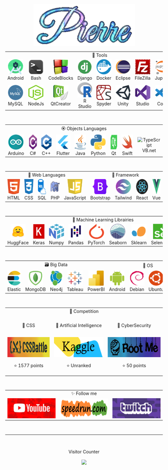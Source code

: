 <div align="center">
	<img src="https://github.com/Pierre-Portfolio/Pierre-Portfolio/blob/main/photos/Pierre.gif" alt="Marton Lederer" />
</div>

<table align="center">
   <tr>
   <td colspan="9" align="center">
        💼 Tools
    </td>
  </tr>
  <tr>
    <td align="center" width="96">
        <img src="./photos/competence/android_studio.png" width="48" height="48" alt="Android" />
      <br>Android
    </td>
    <td align="center" width="96">
        <img src="./photos/competence/bash.png" width="48" height="48" alt="Bash" />
      <br>Bash
    </td>
    <td align="center" width="96">
        <img src="./photos/competence/CodeBlock.png" width="48" height="48" alt="Code" /> 
      <br>CodeBlocks
    </td>
      <td align="center" width="96">     
        <img src="./photos/competence/django.png" width="48" height="48" alt="Django" />      
      <br>Django
    </td>
    <td align="center" width="96">    
        <img src="./photos/competence/docker.png" width="48" height="48" alt="Docker" />     
      <br>Docker
    </td>
    <td align="center" width="96">   
        <img src="./photos/competence/Eclipse.png" width="48" height="48" alt="Eclipse" />    
      <br>Eclipse
    </td>
    <td align="center" width="96">    
        <img src="./photos/competence/FileZilla.png" width="48" height="48" alt="FileZilla" />     
      <br>FileZilla
    </td>
    <td align="center" width="96">    
        <img src="./photos/competence/jupyter.png" width="48" height="48" alt="Jupyter" />      
      <br>Jupyter
    </td>
    <td align="center" width="96">   
        <img src="./photos/competence/laragon.png" width="48" height="48" alt="Laragon" />   
      <br>Laragon
    </td> 
  </tr>
  <tr>
    <td align="center" width="96">     
        <img src="./photos/competence/mysql.png" width="48" height="48" alt="Mysql" />    
      <br>MySQL
    </td>
    <td align="center" width="96">    
        <img src="./photos/competence/NodeJs2.png" width="48" height="48" alt="NodeJs" />   
      <br>NodeJs
    </td>
    <td align="center" width="96">     
        <img src="./photos/competence/Qt_Creator.png" width="48" height="48" alt="Creator" />   
      <br>QtCreator
    </td>
    <td align="center" width="96">    
        <img src="./photos/competence/R_Studio.png" width="48" height="48" alt="RStudio" />    
      <br>R Studio
    </td>
    <td align="center" width="96">  
        <img src="./photos/competence/spyder2.png" width="48" height="48" alt="Spyder" />  
      <br>Spyder
    </td> 
    <td align="center" width="96">   
        <img src="./photos/competence/Unity.png" width="48" height="48" alt="C#" />    
      <br>Unity
    </td>
    <td align="center" width="96">    
        <img src="./photos/competence/Visual_Studio.png" width="48" height="48" alt="Python" />   
      <br>Studio
    </td>
    <td align="center" width="96">
        <img src="./photos/competence/Visual_Studio_Code.png" width="48" height="48" alt="Golang" />  
      <br>Code
    </td>
    <td align="center" width="96"> 
        <img src="./photos/competence/Xcode.png" width="48" height="48" alt="JavaScript" /> 
      <br>Xcode
    </td>
  </tr>
</table>
<br>
<table align="center">
  <tr>
   <td colspan="9" align="center"> 
        🏵️ Objects Languages 
    </td>
  </tr>
  <tr>
    <td align="center" width="96"> 
        <img src="./photos/competence/arduino.png" width="48" height="48" alt="C#" />
      <br>Arduino
    </td>
    <td align="center" width="96"> 
        <img src="./photos/competence/csharps.png" width="48" height="48" alt="Golang" />
      <br>C#
    </td>
    <td align="center" width="96">
        <img src="./photos/competence/c++.png" width="48" height="48" alt="Jsonnet" />
      <br>C++
    </td>
    <td align="center" width="96">  
        <img src="./photos/competence/flutter.png" width="48" height="48" alt="Flutter" />
      <br>Flutter
    </td>
    <td align="center" width="96">
        <img src="./photos/competence/Java.png" width="48" height="48" alt="JavaScript" />
      <br>Java
    </td>
    <td align="center" width="96">
        <img src="./photos/competence/python.png" width="48" height="48" alt="React" />
      <br>Python
    </td>
    <td align="center" width="96">
        <img src="./photos/competence/qt.png" width="48" height="48" alt="Qt" />
      <br>Qt
    </td>
    <td align="center" width="96">
        <img src="./photos/competence/Switch.png" width="48" height="48" alt="Sass" />
      <br>Swift
    </td>
    <td align="center" width="96">
        <img src="https://icon-library.com/images/visual-basic-net-icon/visual-basic-net-icon-8.jpg" width="48" height="48" alt="TypeScript" />
      <br>VB.net
    </td>
  </tr>
</table>
<br>
<table align="center">
   <tr>
   <td colspan="5" align="center">
        🌹 Web Languages
    </td>
    <td colspan="4" align="center">
        🌻 Framework
    </td>
  </tr>
  <tr>
    <td align="center" width="96">
        <img src="./photos/competence/web.png" width="48" height="48" alt="C#" />
      <br>HTML
    </td>
    <td align="center" width="96">
        <img src="./photos/competence/css.png" width="48" height="48" alt="Python" />
      <br>CSS
    </td>
    <td align="center" width="96">
        <img src="./photos/competence/sql.png" width="48" height="48" alt="Golang" />
      <br>SQL
    </td>
    <td align="center" width="96">
        <img src="./photos/competence/PHP.jpg" width="48" height="48" alt="Jsonnet" />
      <br>PHP
    </td> 
    <td align="center" width="96"> 
        <img src="./photos/competence/js.png" width="48" height="48" alt="JavaScript" />
      <br>JavaScript
    </td>
    <td align="center" width="96">
        <img src="./photos/competence/Bootstrap.png" width="48" height="48" alt="Python" />
      <br>Bootstrap
    </td>
    <td align="center" width="96">
        <img src="./photos/competence/Tailwind.png" width="48" height="48" alt="Golang" />
      <br>Tailwind 
    </td>
    <td align="center" width="96">
        <img src="./photos/competence/react.png" width="48" height="48" alt="Jsonnet" />
      <br>React
    </td> 
    <td align="center" width="96">
        <img src="./photos/competence/Vue.png" width="48" height="48" alt="JavaScript" />
      <br>Vue
    </td>
  </tr>
</table>
<br>
<table align="center">
  <tr>
    <td colspan="9" align="center"> 
        📖 Machine Learning Librairies
    </td>
  </tr>
  <tr>
    <td align="center" width="96"> 
        <img src="./photos/competence/hf.png" width="48" height="48" alt="HuggingFace" />
      <br>HuggFace
    </td>
    <td align="center" width="96"> 
        <img src="./photos/competence/Keras.png" width="48" height="48" alt="Keras" />
      <br>Keras
    </td>
    <td align="center" width="96">
        <img src="./photos/competence/numpy.png" width="48" height="48" alt="BeautifulSoup" />
      <br>Numpy
    </td>
    <td align="center" width="96">
        <img src="./photos/competence/pandas.png" width="48" height="48" alt="Pandas" />
      <br>Pandas
    </td>
    <td align="center" width="96">  
        <img src="./photos/competence/PyTorch.png" width="48" height="48" alt="PyTorch" />
      <br>PyTorch
    </td>
    <td align="center" width="96">
        <img src="./photos/competence/seaborn.png" width="48" height="48" alt="Seaborn" />
      <br>Seaborn
    </td>
    <td align="center" width="96">
        <img src="./photos/competence/scikit-learn.png" width="48" height="48" alt="Scikit-learn" />
      <br>Sklearn
    </td>
    <td align="center" width="96">
        <img src="./photos/competence/Selenium.png" width="48" height="48" alt="Selenium" />
      <br>Selenium
    </td>
    <td align="center" width="96">
        <img src="./photos/competence/Tensorflow.png" width="48" height="48" alt="TensorFlow" />
      <br>TensorFlow
    </td>
  </tr>
</table>
<br>
<table align="center">
  <tr>
  <td colspan="5" align="center"> 
        🗃️ Big Data
    </td>
   <td colspan="4" align="center">
        🌱 OS
    </td>
  </tr>
  <tr>
    <td align="center" width="96"> 
        <img src="./photos/competence/elastic-elasticsearch.png" width="48" height="48" alt="Elastic" />
      <br>Elastic
    </td>
    <td align="center" width="96">  
        <img src="./photos/competence/mongodb.png" width="48" height="48" alt="MongoDB" />
      <br>MongoDB
    </td>
    <td align="center" width="96"> 
        <img src="./photos/competence/neo4j.png" width="48" height="48" alt="neo4j.png" />
      <br>Neo4j
    </td>
    <td align="center" width="96">
        <img src="./photos/competence/tableau.png" width="48" height="48" alt="Tableau" />
      <br>Tableau
    </td>
    <td align="center" width="96">
        <img src="./photos/competence/power-bi.png" width="48" height="48" alt="PowerBI" />
      <br>PowerBI
    </td>
    <td align="center" width="96">
        <img src="./photos/competence/android.png" width="48" height="48" alt="JavaScript" />
      <br>Android
    </td>
    <td align="center" width="96">
        <img src="./photos/competence/debian.png" width="48" height="48" alt="Python" />
      <br>Debian
    </td>
    <td align="center" width="96">
        <img src="./photos/competence/Ubuntu.png" width="48" height="48" alt="Golang" />
      <br>Ubuntu
    </td>
    <td align="center" width="96">
        <img src="./photos/competence/Rasberry.png" width="48" height="48" alt="Jsonnet" />
      <br>Rasberry
    </td> 
  </tr>
</table>
<br>
<table align="center">
  <tr>
   <td colspan="3" align="center"> 
        🏴 Competition
   </td>
  </tr>
  <tr>
   <td align="center" width="288" height="64">
        🌺 CSS
   </td>
   <td align="center" width="288" height="64"> 
        🤖 Artificial Intelligence
   </td>
   <td align="center" width="288" height="64">
        🔑 CyberSecurity
   </td>
  </tr>
  <tr>
    <td align="center" width="288" height="64">
      <a href="https://cssbattle.dev/player/trynjitsu">
			  <img src="./photos/banner/cssbattle.png" width="274" height="64" alt="CssBattle" />
		  </a>
      <p align="center">⭐ 1577 points</p> 
	  </td>
	  <td align="center" width="288" height="64">
      <a href="https://www.kaggle.com/pierreelipse" >
			  <img src="./photos/banner/kaggle.png" width="280" height="64" alt="Kaggle" />
		  </a>
      <p align="center">⭐ Unranked</p> 
    </td>
    <td align="center" width="288" height="64">
      <a href="https://www.root-me.org/Elipse?inc=info&lang=fr">
        <img src="./photos/banner/rootmelogo.jpg" width="274" height="64" alt="RootMe" />
      </a>
      <p align="center">⭐ 50 points</p> 
    </td>
  </tr>
</table>
<br>
<table align="center">
  <tr>
   <td colspan="3" align="center"> 
        ✨ Follow me
   </td>
  </tr>
  <tr>
    <td align="center" width="288" height="64">
        <a href="https://www.youtube.com/channel/UCrxPFOySNprkwMxjyG8IQXA/about">
			<img src="./photos/banner/Youtube.png" width="274" height="64" alt="Youtube" />
		</a>
	</td>
	    <td align="center" width="288" height="64">
        <a href="https://www.speedrun.com/user/Trynjitsu" >
			<img src="./photos/banner/SpeedRun.png" width="280" height="64" alt="SpeedRun" />
		</a>
	</td>
	<td align="center" width="288" height="64">
		<a href="https://www.twitch.tv/trynjutsu">
			<img src="./photos/banner/Twitch.png" width="274" height="64" alt="Twitch" />
		</a>
    </td>
  </tr>
</table>

<!--
<img src="https://cr-ss-service.azurewebsites.net/api/ScreenShot?widget=summary&username=pierre-portfolio&badges=3&show-avatar=True&style=--header-bg-color:%21000;--border-radius:20px" />
-->

<br>

---

<br>

<p align="center"> 
  Visitor Counter
  <br>
  <br>
  <img src="https://spotless-sunbonnet-cow.cyclic.app/count" />
</p>

